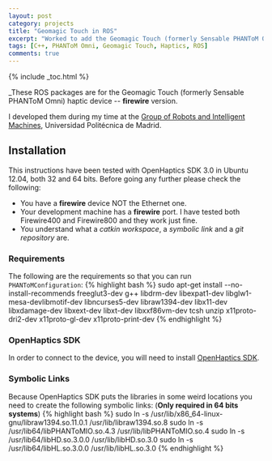 ```yaml
---
layout: post
category: projects
title: "Geomagic Touch in ROS"
excerpt: "Worked to add the Geomagic Touch (formerly Sensable PHANToM Omni) haptic device into ROS. Created robot description, tweaked meshes and physical properties."
tags: [C++, PHANToM Omni, Geomagic Touch, Haptics, ROS]
comments: true
---
```

{% include _toc.html %}

_These ROS packages are for the Geomagic Touch (formerly Sensable PHANToM Omni) haptic device -- **firewire** version.

I developed them during my time at the [Group of Robots and Intelligent Machines](http://www.romin.upm.es/), Universidad Politécnica de Madrid.

## Installation

This instructions have been tested with OpenHaptics SDK 3.0 in Ubuntu 12.04, both 32 and 64 bits.
Before going any further please check the following: 

  * You have a **firewire** device NOT the Ethernet one.
  * Your development machine has a **firewire** port. I have tested both Firewire400 and Firewire800 and they work just fine.
  * You understand what a *catkin workspace*, a *symbolic link* and a *git repository* are.

### Requirements
The following are the requirements so that you can run `PHANToMConfiguration`: 
{% highlight bash %}
sudo apt-get install --no-install-recommends freeglut3-dev g++ libdrm-dev libexpat1-dev libglw1-mesa-devlibmotif-dev libncurses5-dev libraw1394-dev libx11-dev libxdamage-dev libxext-dev libxt-dev libxxf86vm-dev tcsh unzip x11proto-dri2-dev x11proto-gl-dev x11proto-print-dev
{% endhighlight %}

### OpenHaptics SDK
In order to connect to the device, you will need to install [OpenHaptics SDK](http://www.dentsable.com/products-openhaptics-toolkit.htm).

### Symbolic Links
Because OpenHaptics SDK puts the libraries in some weird locations you need to create the following symbolic links: (**Only required in 64 bits systems**)
{% highlight bash %}
sudo ln -s /usr/lib/x86_64-linux-gnu/libraw1394.so.11.0.1 /usr/lib/libraw1394.so.8
sudo ln -s /usr/lib64/libPHANToMIO.so.4.3 /usr/lib/libPHANToMIO.so.4
sudo ln -s /usr/lib64/libHD.so.3.0.0 /usr/lib/libHD.so.3.0
sudo ln -s /usr/lib64/libHL.so.3.0.0 /usr/lib/libHL.so.3.0
{% endhighlight %}
